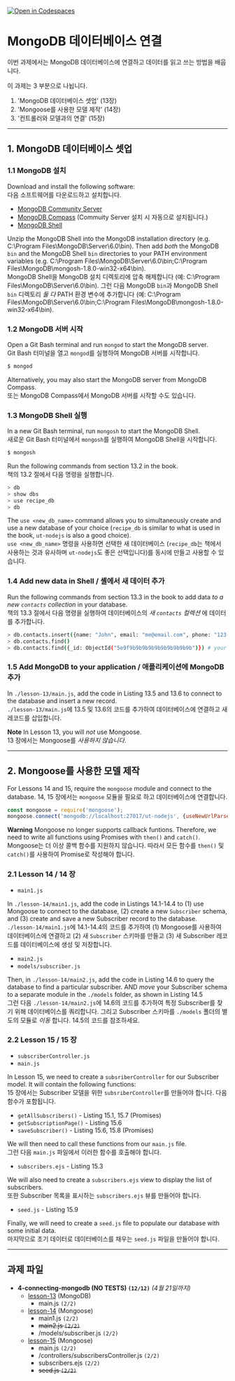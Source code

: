 [![Open in Codespaces](https://classroom.github.com/assets/launch-codespace-7f7980b617ed060a017424585567c406b6ee15c891e84e1186181d67ecf80aa0.svg)](https://classroom.github.com/open-in-codespaces?assignment_repo_id=14940780)
# MongoDB 데이터베이스 연결

이번 과제에서는 MongoDB 데이터베이스에 연결하고 데이터를 읽고 쓰는 방법을 배웁니다.

이 과제는 3 부분으로 나뉩니다.

1. 'MongoDB 데이터베이스 셋업' (13장)
2. 'Mongoose를 사용한 모델 제작' (14장)
3. '컨트롤러와 모델과의 연결' (15장)

---

## 1. MongoDB 데이터베이스 셋업

### 1.1 MongoDB 설치

Download and install the following software:<br>
다음 소프트웨어를 다운로드하고 설치합니다.

- [MongoDB Community Server](https://www.mongodb.com/download-center/community)
- [MongoDB Compass](https://www.mongodb.com/download-center/compass) (Commuity Server 설치 시 자동으로 설치됩니다.)
- [MongoDB Shell](https://www.mongodb.com/try/download/shell)

Unzip the MongoDB Shell into the MongoDB installation directory (e.g. C:\Program Files\MongoDB\Server\6.0\bin). Then add _both_ the MongoDB `bin` and the MongoDB Shell `bin` directories to your PATH environment variables (e.g. C:\Program Files\MongoDB\Server\6.0\bin;C:\Program Files\MongoDB\mongosh-1.8.0-win32-x64\bin).<br>
MongoDB Shell을 MongoDB 설치 디렉토리에 압축 해제합니다 (예: C:\Program Files\MongoDB\Server\6.0\bin). 그런 다음 MongoDB `bin`과 MongoDB Shell `bin` 디렉토리 _둘 다_ PATH 환경 변수에 추가합니다 (예: C:\Program Files\MongoDB\Server\6.0\bin;C:\Program Files\MongoDB\mongosh-1.8.0-win32-x64\bin).

### 1.2 MongoDB 서버 시작

Open a Git Bash terminal and run `mongod` to start the MongoDB server.<br>
Git Bash 터미널을 열고 `mongod`를 실행하여 MongoDB 서버를 시작합니다.

```bash
$ mongod
```

Alternatively, you may also start the MongoDB server from MongoDB Compass.<br>
또는 MongoDB Compass에서 MongoDB 서버를 시작할 수도 있습니다.

### 1.3 MongoDB Shell 실행

In a new Git Bash terminal, run `mongosh` to start the MongoDB Shell.<br>
새로운 Git Bash 터미널에서 `mongosh`를 실행하여 MongoDB Shell을 시작합니다.

```bash
$ mongosh
```

Run the following commands from section 13.2 in the book.<br>
책의 13.2 절에서 다음 명령을 실행합니다.

```bash
> db
> show dbs
> use recipe_db
> db
```

The `use <new_db_name>` command allows you to simultaneously create and use a new database of your choice (`recipe_db` is similar to what is used in the book, `ut-nodejs` is also a good choice).<br>
`use <new_db_name>` 명령을 사용하면 선택한 새 데이터베이스 (`recipe_db`는 책에서 사용하는 것과 유사하며 `ut-nodejs`도 좋은 선택입니다)를 동시에 만들고 사용할 수 있습니다.

### 1.4 Add new data in Shell / 셸에서 새 데이터 추가

Run the following commands from section 13.3 in the book to add data _to a new `contacts` collection_ in your database.<br>
책의 13.3 절에서 다음 명령을 실행하여 데이터베이스의 _새 `contacts` 컬렉션_ 에 데이터를 추가합니다.

```bash
> db.contacts.insert({name: "John", email: "me@email.com", phone: "123-456-7890"})
> db.contacts.find()
> db.contacts.find({_id: ObjectId("5e9f9b9b9b9b9b9b9b9b9b9b")}) # your ObjectId
```

### 1.5 Add MongoDB to your application / 애플리케이션에 MongoDB 추가

In `./lesson-13/main.js`, add the code in Listing 13.5 and 13.6 to connect to the database and insert a new record.<br>
`./lesson-13/main.js`에 13.5 및 13.6의 코드를 추가하여 데이터베이스에 연결하고 새 레코드를 삽입합니다.

**Note**
In Lesson 13, you will _not_ use Mongoose.<br>
13 장에서는 Mongoose를 _사용하지 않습니다_.

---

## 2. Mongoose를 사용한 모델 제작

For Lessons 14 and 15, require the `mongoose` module and connect to the database.
14, 15 장에서는 `mongoose` 모듈을 필요로 하고 데이터베이스에 연결합니다.

```js
const mongoose = require('mongoose');
mongoose.connect('mongodb://localhost:27017/ut-nodejs', {useNewUrlParser: true});
```

**Warning**
Mongoose no longer supports callback funtions. Therefore, we need to write all functions using Promises with `then()` and `catch()`.<br>
Mongoose는 더 이상 콜백 함수를 지원하지 않습니다. 따라서 모든 함수를 `then()` 및 `catch()`를 사용하여 Promise로 작성해야 합니다.

### 2.1 Lesson 14 / 14 장

- `main1.js`

In `./lesson-14/main1.js`, add the code in Listings 14.1-14.4 to (1) use Mongoose to connect to the database, (2) create a new `Subscriber` schema, and (3) create and save a new Subscriber record to the database.<br>
`./lesson-14/main1.js`에 14.1-14.4의 코드를 추가하여 (1) Mongoose를 사용하여 데이터베이스에 연결하고 (2) 새 `Subscriber` 스키마를 만들고 (3) 새 Subscriber 레코드를 데이터베이스에 생성 및 저장합니다.

- `main2.js`
- `models/subscriber.js`

Then, in `./lesson-14/main2.js`, add the code in Listing 14.6 to query the database to find a particular subscriber. AND _move_ your Subscriber schema to a separate module in the `./models` folder, as shown in Listing 14.5<br>
그런 다음 `./lesson-14/main2.js`에 14.6의 코드를 추가하여 특정 Subscriber를 찾기 위해 데이터베이스를 쿼리합니다. 그리고 Subscriber 스키마를 `./models` 폴더의 별도의 모듈로 _이동_ 합니다. 14.5의 코드를 참조하세요.

### 2.2 Lesson 15 / 15 장

- `subscriberController.js`
- `main.js`

In Lesson 15, we need to create a `subsriberController` for our Subscriber model. It will contain the following functions:<br>
15 장에서는 Subscriber 모델을 위한 `subsriberController`를 만들어야 합니다. 다음 함수가 포함됩니다.

- `getAllSubscribers()` - Listing 15.1, 15.7 (Promises)
- `getSubscriptionPage()` - Listing 15.6
- `saveSubscriber()` - Listing 15.6, 15.8 (Promises)

We will then need to call these functions from our `main.js` file.<br>
그런 다음 `main.js` 파일에서 이러한 함수를 호출해야 합니다.

- `subscribers.ejs` - Listing 15.3

We will also need to create a `subscribers.ejs` view to display the list of subscribers.<br>
또한 Subscriber 목록을 표시하는 `subscribers.ejs` 뷰를 만들어야 합니다.

- `seed.js` - Listing 15.9

Finally, we will need to create a `seed.js` file to populate our database with some initial data.<br>
마지막으로 초기 데이터로 데이터베이스를 채우는 `seed.js` 파일을 만들어야 합니다.

---

## 과제 파일

- **4-connecting-mongodb (NO TESTS) `(12/12)`** _(4월 21일까지)_
  - [lesson-13](./lesson-13) (MongoDB)
    - main.js `(2/2)`
  - [lesson-14](./lesson-14) (Mongoose)
    - main1.js `(2/2)`
    - <del>main2.js `(2/2)`</del>
    - /models/subscriber.js `(2/2)`
  - [lesson-15](./lesson-15) (Mongoose)
    - main.js `(2/2)`
    - /controllers/subscribersController.js `(2/2)`
    - subscribers.ejs `(2/2)`
    - <del>seed.js `(2/2)`</del>
